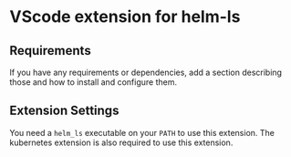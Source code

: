 # VScode extension for helm-ls

## Requirements

If you have any requirements or dependencies, add a section describing those and how to install and configure them.

## Extension Settings

You need a `helm_ls` executable on your `PATH` to use this extension.
The kubernetes extension is also required to use this extension.

